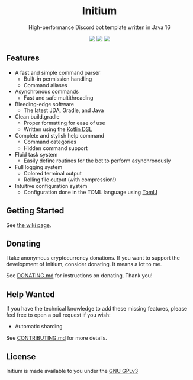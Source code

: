 <!-- Sorry for this HTML bit, but once you use a div, you gotta commit to the div. -->
<div align="center">
  <h1>Initium</h1>

  High-performance Discord bot template written in Java 16

  <p>
    <img src="https://img.shields.io/github/workflow/status/zorroware/initium/Gradle%20CI?style=for-the-badge" />
    <img src="https://img.shields.io/github/license/zorroware/initium?style=for-the-badge" />
    <a href="https://discord.gg/QPgeT3VN4c"><img src="https://img.shields.io/discord/862783925093138443?color=7289DA&logo=discord&style=for-the-badge" /></a>
</p>
</div>

## Features

* A fast and simple command parser
  * Built-in permission handling
  * Command aliases
* Asynchronous commands
  * Fast and safe multithreading
* Bleeding-edge software
  * The latest JDA, Gradle, and Java
* Clean build.gradle
  * Proper formatting for ease of use
  * Written using the [Kotlin DSL](https://docs.gradle.org/current/userguide/kotlin_dsl.html)
* Complete and stylish help command
  * Command categories
  * Hidden command support
* Fluid task system
  * Easily define routines for the bot to perform asynchronously
* Full logging system
  * Colored terminal output
  * Rolling file output (with compression!)
* Intuitive configuration system
  * Configuration done in the TOML language using [TomlJ](https://github.com/tomlj/tomlj)

## Getting Started
See [the wiki page](https://github.com/zorroware/initium/wiki/Getting-Started).

## Donating
I take anonymous cryptocurrency donations. If you want to support the development of Initium, consider donating. It means a lot to me.

See [DONATING.md](DONATING.md) for instructions on donating. Thank you!

## Help Wanted
If you have the technical knowledge to add these missing features, please feel free to open a pull request if you wish:

* Automatic sharding

See [CONTRIBUTING.md](CONTRIBUTING.md) for more details.

## License
Initium is made available to you under the [GNU GPLv3](https://www.gnu.org/licenses/gpl-3.0.en.html)
